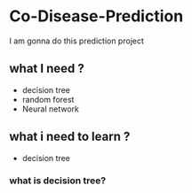 # Co-Disease-Prediction

I am gonna do this prediction project 


## what I need ?
- decision tree
- random forest 
- Neural network 


## what i need to learn ?
- decision tree

### what is decision tree? 



